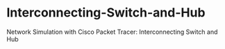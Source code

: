 # Interconnecting-Switch-and-Hub
Network Simulation with Cisco Packet Tracer: Interconnecting Switch and Hub
